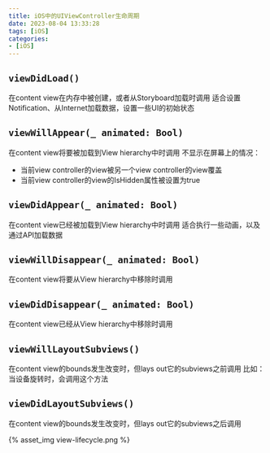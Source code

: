 ```yaml
---
title: iOS中的UIViewController生命周期
date: 2023-08-04 13:33:28
tags: [iOS]
categories:
- [iOS]
---
```

## `viewDidLoad()`

在content view在内存中被创建，或者从Storyboard加载时调用
适合设置Notification、从Internet加载数据，设置一些UI的初始状态

## `viewWillAppear(_ animated: Bool)`

在content view将要被加载到View hierarchy中时调用
不显示在屏幕上的情况：
- 当前view controller的view被另一个view controller的view覆盖
- 当前view controller的view的IsHidden属性被设置为true

## `viewDidAppear(_ animated: Bool)`

在content view已经被加载到View hierarchy中时调用
适合执行一些动画，以及通过API加载数据

## `viewWillDisappear(_ animated: Bool)`

在content view将要从View hierarchy中移除时调用

## `viewDidDisappear(_ animated: Bool)`

在content view已经从View hierarchy中移除时调用

## `viewWillLayoutSubviews()`

在content view的bounds发生改变时，但lays out它的subviews之前调用
比如：当设备旋转时，会调用这个方法

## `viewDidLayoutSubviews()`

在content view的bounds发生改变时，但lays out它的subviews之后调用

{% asset_img view-lifecycle.png %}